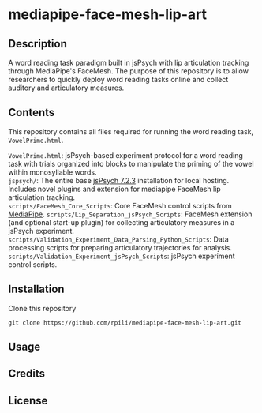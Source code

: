# mediapipe-face-mesh-lip-art

## Description

A word reading task paradigm built in jsPsych with lip articulation tracking through MediaPipe's FaceMesh. The purpose of this repository is to allow researchers to quickly deploy word reading tasks online and collect auditory and articulatory measures. 

## Contents

This repository contains all files required for running the word reading task, `VowelPrime.html`.

`VowelPrime.html`: jsPsych-based experiment protocol for a word reading task with trials organized into blocks to manipulate the priming of the vowel within monosyllable words.  
`jspsych/`: The entire base [jsPsych 7.2.3](https://github.com/jspsych/jsPsych/releases) installation for local hosting. Includes novel plugins and extension for mediapipe FaceMesh lip articulation tracking.  
`scripts/FaceMesh_Core_Scripts`: Core FaceMesh control scripts from [MediaPipe](https://google.github.io/mediapipe/).
`scripts/Lip_Separation_jsPsych_Scripts`: FaceMesh extension (and optional start-up plugin) for collecting articulatory measures in a jsPsych experiment. 
`scripts/Validation_Experiment_Data_Parsing_Python_Scripts`: Data processing scripts for preparing articulatory trajectories for analysis.
`scripts/Validation_Experiment_jsPsych_Scripts`: jsPsych experiment control scripts.

## Installation

Clone this repository

`git clone https://github.com/rpili/mediapipe-face-mesh-lip-art.git`

## Usage

## Credits

## License
